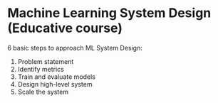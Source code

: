 # Machine Learning System Design (Educative course)
6 basic steps to approach ML System Design:
1. Problem statement
2. Identify metrics
3. Train and evaluate models
4. Design high-level system
5. Scale the system
